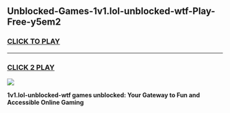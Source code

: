 
## Unblocked-Games-1v1.lol-unblocked-wtf-Play-Free-y5em2
<h3>
<a href="https://premium76.site?title=1v1.lol-unblocked-wtf&ref=12A">CLICK TO PLAY</a></h3>
<hr>

<h3>
<a href="https://premium76.site?title=1v1.lol-unblocked-wtf&ref=12A">CLICK 2 PLAY</a>
  
</h3>

<a href="https://premium76.site?title=1v1.lol-unblocked-wtf&ref=12A"><img src="https://clearcache.store/games.png"></a>


**1v1.lol-unblocked-wtf games unblocked: Your Gateway to Fun and Accessible Online Gaming**
